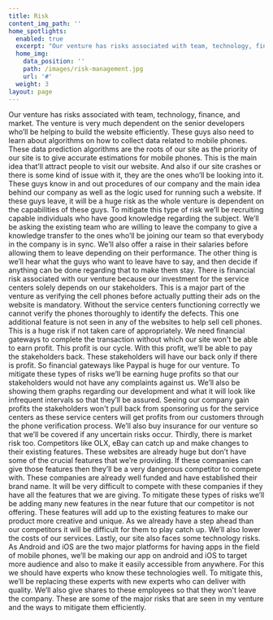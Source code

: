 ```yaml
---
title: Risk
content_img_path: ''
home_spotlights:
  enabled: true
  excerpt: "Our venture has risks associated with team, technology, finance, and market. The venture is very\r much dependent on the senior developers who’ll be helping to build the website efficiently."
  home_img:
    data_position: ''
    path: /images/risk-management.jpg
    url: '#'
  weight: 3
layout: page
---
```

Our venture has risks associated with team, technology, finance, and market. The venture is very
 much dependent on the senior developers who’ll be helping to build the website efficiently. These
 guys also need to learn about algorithms on how to collect data related to mobile phones. These
 data prediction algorithms are the roots of our site as the priority of our site is to give accurate
 estimations for mobile phones. This is the main idea that’ll attract people to visit our website. And
 also if our site crashes or there is some kind of issue with it, they are the ones who’ll be looking into
 it. These guys know in and out procedures of our company and the main idea behind our company
 as well as the logic used for running such a website. If these guys leave, it will be a huge risk as the
 whole venture is dependent on the capabilities of these guys. To mitigate this type of risk we’ll be
 recruiting capable individuals who have good knowledge regarding the subject. We’ll be asking the
 existing team who are willing to leave the company to give a knowledge transfer to the ones who’ll
 be joining our team so that everybody in the company is in sync. We’ll also offer a raise in their
 salaries before allowing them to leave depending on their performance. The other thing is we’ll hear
 what the guys who want to leave have to say, and then decide if anything can be done regarding
 that to make them stay.
 There is financial risk associated with our venture because our investment for the service centers
 solely depends on our stakeholders. This is a major part of the venture as verifying the cell phones
 before actually putting their ads on the website is mandatory. Without the service centers
 functioning correctly we cannot verify the phones thoroughly to identify the defects. This one
 additional feature is not seen in any of the websites to help sell cell phones. This is a huge risk if not
 taken care of appropriately. We need financial gateways to complete the transaction without which
 our site won't be able to earn profit. This profit is our cycle. With this profit, we’ll be able to pay the
 stakeholders back. These stakeholders will have our back only if there is profit. So financial gateways
 like Paypal is huge for our venture. To mitigate these types of risks we’ll be earning huge profits so
 that our stakeholders would not have any complaints against us. We’ll also be showing them graphs
 regarding our development and what it will look like infrequent intervals so that they’ll be assured.
 Seeing our company gain profits the stakeholders won't pull back from sponsoring us for the service
 centers as these service centers will get profits from our customers through the phone verification
 process. We’ll also buy insurance for our venture so that we’ll be covered if any uncertain risks
 occur.
 Thirdly, there is market risk too. Competitors like OLX, eBay can catch up and make changes to their
 existing features. These websites are already huge but don’t have some of the crucial features that
 we’re providing. If these companies can give those features then they’ll be a very dangerous
 competitor to compete with. These companies are already well funded and have established their
 brand name. It will be very difficult to compete with these companies if they have all the features
 that we are giving. To mitigate these types of risks we’ll be adding many new features in the near
 future that our competitor is not offering. These features will add up to the existing features to
 make our product more creative and unique. As we already have a step ahead than our competitors
 it will be difficult for them to play catch up. We’ll also lower the costs of our services.
 Lastly, our site also faces some technology risks. As Android and iOS are the two major platforms for
 having apps in the field of mobile phones, we’ll be making our app on android and iOS to target
 more audience and also to make it easily accessible from anywhere. For this we should have experts
 who know these technologies well. To mitigate this, we’ll be replacing these experts with new
 experts who can deliver with quality. We’ll also give shares to these employees so that they won't
 leave the company.
 These are some of the major risks that are seen in my venture and the ways to mitigate them
 efficiently.
